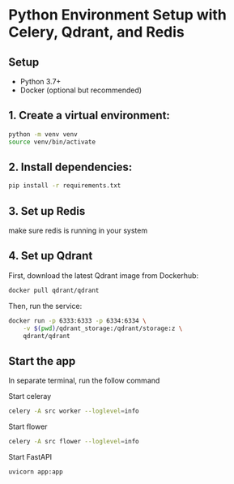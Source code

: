 # Python Environment Setup with Celery, Qdrant, and Redis

## Setup

- Python 3.7+
- Docker (optional but recommended)

## 1. **Create a virtual environment:**

```bash
python -m venv venv
source venv/bin/activate
```

## 2. **Install dependencies:**

```bash
pip install -r requirements.txt
```

## 3. **Set up Redis**

make sure redis is running in your system

## 4. **Set up Qdrant**

First, download the latest Qdrant image from Dockerhub:

```bash
docker pull qdrant/qdrant
```

Then, run the service:

```bash
docker run -p 6333:6333 -p 6334:6334 \
    -v $(pwd)/qdrant_storage:/qdrant/storage:z \
    qdrant/qdrant
```

## Start the app

In separate terminal, run the follow command

Start celeray

```bash
celery -A src worker --loglevel=info
```

Start flower

```bash
celery -A src flower --loglevel=info
```

Start FastAPI

```
uvicorn app:app
```

